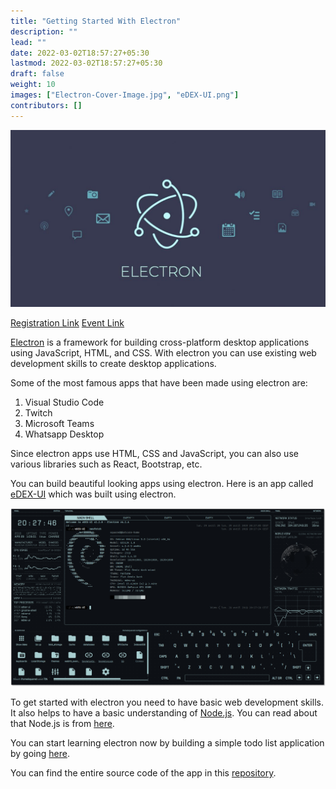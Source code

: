 ```yaml
---
title: "Getting Started With Electron"
description: ""
lead: ""
date: 2022-03-02T18:57:27+05:30
lastmod: 2022-03-02T18:57:27+05:30
draft: false
weight: 10
images: ["Electron-Cover-Image.jpg", "eDEX-UI.png"]
contributors: []
---
```


![Electron Cover Image](Electron-Cover-Image.jpg)

<a class="btn btn-primary" href="https://forms.office.com/r/NFivnWW8UC" target="_blank">Registration Link</a>
<a class="btn btn-primary" href="https://teams.microsoft.com/l/meetup-join/19%3ameeting_MWQwOWQxYTAtMWE1OS00NDliLTlmYzAtNGViMGFmMWJhODc2%40thread.v2/0?context=%7b%22Tid%22%3a%2284c31ca0-ac3b-4eae-ad11-519d80233e6f%22%2c%22Oid%22%3a%22ce9effd6-6433-4a6a-977d-e0a7c2f90f92%22%7d" target="_blank">Event Link</a>

[Electron](https://www.electronjs.org/) is a framework for building cross-platform desktop applications using JavaScript, HTML, and CSS. With electron you can use existing web development skills to create desktop applications.

Some of the most famous apps that have been made using electron are:

1. Visual Studio Code
2. Twitch
3. Microsoft Teams
4. Whatsapp Desktop

Since electron apps use HTML, CSS and JavaScript, you can also use various libraries such as React, Bootstrap, etc.

You can build beautiful looking apps using electron. Here is an app called [eDEX-UI](https://github.com/GitSquared/edex-ui) which was built using electron.

![eDEX-UI Screenshot](eDEX-UI.png)

To get started with electron you need to have basic web development skills. It also helps to have a basic understanding of [Node.js](https://nodejs.org/en/). You can read about that Node.js is from [here](https://nodejs.dev/learn).

You can start learning electron now by building a simple todo list application by going [here](/docs/todo-list-app-with-electron/installation-and-basic-setup/).

You can find the entire source code of the app in this [repository](https://github.com/code-explorer/Electron-Todo-List).
